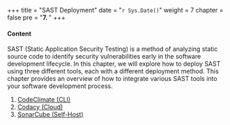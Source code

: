 +++
title = "SAST Deployment"
date = "`r Sys.Date()`" 
weight = 7
chapter = false
pre = "<b>7. </b>"
+++

#### Content

SAST (Static Application Security Testing) is a method of analyzing static source code to identify security vulnerabilities early in the software development lifecycle. In this chapter, we will explore how to deploy SAST using three different tools, each with a different deployment method. This chapter provides an overview of how to integrate various SAST tools into your software development process.

1. [CodeClimate (CLI)](7.1-codeclimate)
2. [Codacy (Cloud)](7.2-codacy)
3. [SonarCube (Self-Host)](7.3-sonarcube)
